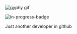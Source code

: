 ![gyphy gif](https://media1.giphy.com/media/UqY3jxcQEU66pT0fcL/giphy.gif?cid=bfae7322y3tq09t3y3j8eoimazd56cxva3poc48bn6et1m1m&rid=giphy.gif&ct=g)

![in-progress-badge](https://img.shields.io/badge/IN-PROGRESS-brightgreen)

Just another developer in github
